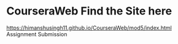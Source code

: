 # CourseraWeb Find the Site here 
https://himanshusingh11.github.io/CourseraWeb/mod5/index.html
Assignment Submission
